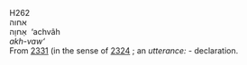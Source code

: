 <body>
  <p>H262<br>  אחוה  <br> אַחוָה  ‎  ‘achvâh  <br><i>akh-vaw‘ </i><br>From <a href="h2331.htm">2331</a> (in the sense of <a href="h2324.htm">2324</a> ; an <i>utterance: - </i>declaration.<br></p>
 </body>
